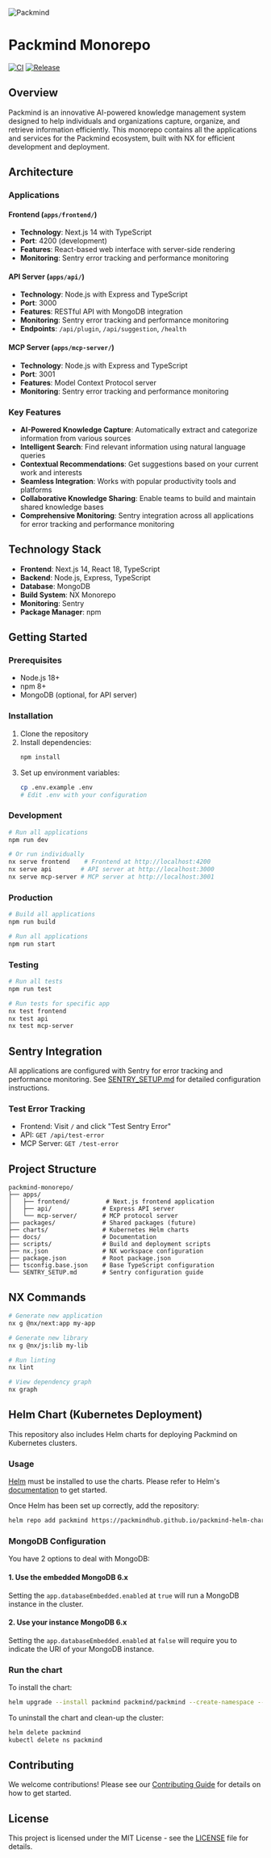 ![Packmind](CoverPackmind.png)

# Packmind Monorepo

[![CI](https://github.com/packmindhub/packmind-helm-chart/actions/workflows/ci.yaml/badge.svg?branch=main)](https://github.com/packmindhub/packmind-helm-chart/actions/workflows/ci.yaml)
[![Release](https://github.com/packmindhub/packmind-helm-chart/actions/workflows/release.yaml/badge.svg?branch=main)](https://github.com/packmindhub/packmind-helm-chart/actions/workflows/release.yaml)

## Overview

Packmind is an innovative AI-powered knowledge management system designed to help individuals and organizations capture, organize, and retrieve information efficiently. This monorepo contains all the applications and services for the Packmind ecosystem, built with NX for efficient development and deployment.

## Architecture

### Applications

#### Frontend (`apps/frontend/`)
- **Technology**: Next.js 14 with TypeScript
- **Port**: 4200 (development)
- **Features**: React-based web interface with server-side rendering
- **Monitoring**: Sentry error tracking and performance monitoring

#### API Server (`apps/api/`)
- **Technology**: Node.js with Express and TypeScript
- **Port**: 3000
- **Features**: RESTful API with MongoDB integration
- **Monitoring**: Sentry error tracking and performance monitoring
- **Endpoints**: `/api/plugin`, `/api/suggestion`, `/health`

#### MCP Server (`apps/mcp-server/`)
- **Technology**: Node.js with Express and TypeScript
- **Port**: 3001
- **Features**: Model Context Protocol server
- **Monitoring**: Sentry error tracking and performance monitoring

### Key Features

- **AI-Powered Knowledge Capture**: Automatically extract and categorize information from various sources
- **Intelligent Search**: Find relevant information using natural language queries
- **Contextual Recommendations**: Get suggestions based on your current work and interests
- **Seamless Integration**: Works with popular productivity tools and platforms
- **Collaborative Knowledge Sharing**: Enable teams to build and maintain shared knowledge bases
- **Comprehensive Monitoring**: Sentry integration across all applications for error tracking and performance monitoring

## Technology Stack

- **Frontend**: Next.js 14, React 18, TypeScript
- **Backend**: Node.js, Express, TypeScript
- **Database**: MongoDB
- **Build System**: NX Monorepo
- **Monitoring**: Sentry
- **Package Manager**: npm

## Getting Started

### Prerequisites
- Node.js 18+
- npm 8+
- MongoDB (optional, for API server)

### Installation

1. Clone the repository
2. Install dependencies:
   ```bash
   npm install
   ```
3. Set up environment variables:
   ```bash
   cp .env.example .env
   # Edit .env with your configuration
   ```

### Development

```bash
# Run all applications
npm run dev

# Or run individually
nx serve frontend    # Frontend at http://localhost:4200
nx serve api        # API server at http://localhost:3000
nx serve mcp-server # MCP server at http://localhost:3001
```

### Production

```bash
# Build all applications
npm run build

# Run all applications
npm run start
```

### Testing

```bash
# Run all tests
npm run test

# Run tests for specific app
nx test frontend
nx test api
nx test mcp-server
```

## Sentry Integration

All applications are configured with Sentry for error tracking and performance monitoring. See [SENTRY_SETUP.md](SENTRY_SETUP.md) for detailed configuration instructions.

### Test Error Tracking
- Frontend: Visit `/` and click "Test Sentry Error"
- API: `GET /api/test-error`
- MCP Server: `GET /test-error`

## Project Structure

```
packmind-monorepo/
├── apps/
│   ├── frontend/          # Next.js frontend application
│   ├── api/              # Express API server
│   └── mcp-server/       # MCP protocol server
├── packages/             # Shared packages (future)
├── charts/               # Kubernetes Helm charts
├── docs/                 # Documentation
├── scripts/              # Build and deployment scripts
├── nx.json               # NX workspace configuration
├── package.json          # Root package.json
├── tsconfig.base.json    # Base TypeScript configuration
└── SENTRY_SETUP.md       # Sentry configuration guide
```

## NX Commands

```bash
# Generate new application
nx g @nx/next:app my-app

# Generate new library
nx g @nx/js:lib my-lib

# Run linting
nx lint

# View dependency graph
nx graph
```

## Helm Chart (Kubernetes Deployment)

This repository also includes Helm charts for deploying Packmind on Kubernetes clusters.

### Usage

[Helm](https://helm.sh) must be installed to use the charts. Please refer to Helm's [documentation](https://helm.sh/docs) to get started.

Once Helm has been set up correctly, add the repository:

```bash
helm repo add packmind https://packmindhub.github.io/packmind-helm-chart
```

### MongoDB Configuration

You have 2 options to deal with MongoDB:

#### 1. Use the embedded MongoDB 6.x

Setting the `app.databaseEmbedded.enabled` at `true` will run a MongoDB instance in the cluster.

#### 2. Use your instance MongoDB 6.x

Setting the `app.databaseEmbedded.enabled` at `false` will require you to indicate the URI of your MongoDB instance.

### Run the chart

To install the chart:

```bash
helm upgrade --install packmind packmind/packmind --create-namespace --namespace packmind
```

To uninstall the chart and clean-up the cluster:

```bash
helm delete packmind
kubectl delete ns packmind
```

## Contributing

We welcome contributions! Please see our [Contributing Guide](docs/CONTRIBUTING.md) for details on how to get started.

## License

This project is licensed under the MIT License - see the [LICENSE](LICENSE) file for details.
